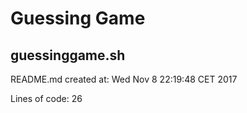 # Guessing Game
## guessinggame.sh
README.md created at: Wed Nov  8 22:19:48 CET 2017

Lines of code: 26
